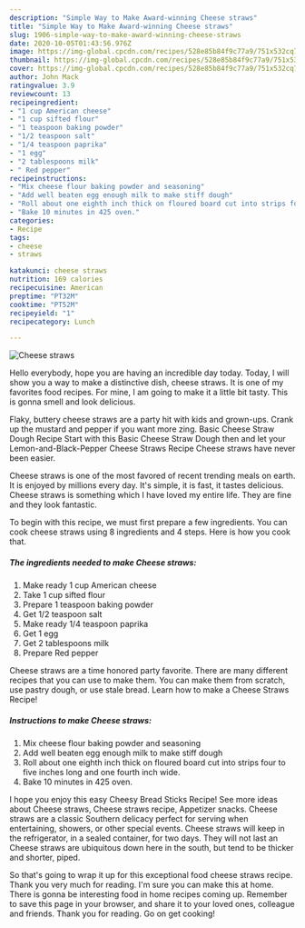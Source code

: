 ```yaml
---
description: "Simple Way to Make Award-winning Cheese straws"
title: "Simple Way to Make Award-winning Cheese straws"
slug: 1906-simple-way-to-make-award-winning-cheese-straws
date: 2020-10-05T01:43:56.976Z
image: https://img-global.cpcdn.com/recipes/528e85b84f9c77a9/751x532cq70/cheese-straws-recipe-main-photo.jpg
thumbnail: https://img-global.cpcdn.com/recipes/528e85b84f9c77a9/751x532cq70/cheese-straws-recipe-main-photo.jpg
cover: https://img-global.cpcdn.com/recipes/528e85b84f9c77a9/751x532cq70/cheese-straws-recipe-main-photo.jpg
author: John Mack
ratingvalue: 3.9
reviewcount: 13
recipeingredient:
- "1 cup American cheese"
- "1 cup sifted flour"
- "1 teaspoon baking powder"
- "1/2 teaspoon salt"
- "1/4 teaspoon paprika"
- "1 egg"
- "2 tablespoons milk"
- " Red pepper"
recipeinstructions:
- "Mix cheese flour baking powder and seasoning"
- "Add well beaten egg enough milk to make stiff dough"
- "Roll about one eighth inch thick on floured board cut into strips four to five inches long and one fourth inch wide."
- "Bake 10 minutes in 425 oven."
categories:
- Recipe
tags:
- cheese
- straws

katakunci: cheese straws 
nutrition: 169 calories
recipecuisine: American
preptime: "PT32M"
cooktime: "PT52M"
recipeyield: "1"
recipecategory: Lunch

---
```



![Cheese straws](https://img-global.cpcdn.com/recipes/528e85b84f9c77a9/751x532cq70/cheese-straws-recipe-main-photo.jpg)

Hello everybody, hope you are having an incredible day today. Today, I will show you a way to make a distinctive dish, cheese straws. It is one of my favorites food recipes. For mine, I am going to make it a little bit tasty. This is gonna smell and look delicious.

Flaky, buttery cheese straws are a party hit with kids and grown-ups. Crank up the mustard and pepper if you want more zing. Basic Cheese Straw Dough Recipe Start with this Basic Cheese Straw Dough then and let your Lemon-and-Black-Pepper Cheese Straws Recipe Cheese straws have never been easier.

Cheese straws is one of the most favored of recent trending meals on earth. It is enjoyed by millions every day. It's simple, it is fast, it tastes delicious. Cheese straws is something which I have loved my entire life. They are fine and they look fantastic.


To begin with this recipe, we must first prepare a few ingredients. You can cook cheese straws using 8 ingredients and 4 steps. Here is how you cook that.

<!--inarticleads1-->

##### The ingredients needed to make Cheese straws:

1. Make ready 1 cup American cheese
1. Take 1 cup sifted flour
1. Prepare 1 teaspoon baking powder
1. Get 1/2 teaspoon salt
1. Make ready 1/4 teaspoon paprika
1. Get 1 egg
1. Get 2 tablespoons milk
1. Prepare  Red pepper


Cheese straws are a time honored party favorite. There are many different recipes that you can use to make them. You can make them from scratch, use pastry dough, or use stale bread. Learn how to make a Cheese Straws Recipe! 

<!--inarticleads2-->

##### Instructions to make Cheese straws:

1. Mix cheese flour baking powder and seasoning
1. Add well beaten egg enough milk to make stiff dough
1. Roll about one eighth inch thick on floured board cut into strips four to five inches long and one fourth inch wide.
1. Bake 10 minutes in 425 oven.


I hope you enjoy this easy Cheesy Bread Sticks Recipe! See more ideas about Cheese straws, Cheese straws recipe, Appetizer snacks. Cheese straws are a classic Southern delicacy perfect for serving when entertaining, showers, or other special events. Cheese straws will keep in the refrigerator, in a sealed container, for two days. They will not last an Cheese straws are ubiquitous down here in the south, but tend to be thicker and shorter, piped. 

So that's going to wrap it up for this exceptional food cheese straws recipe. Thank you very much for reading. I'm sure you can make this at home. There is gonna be interesting food in home recipes coming up. Remember to save this page in your browser, and share it to your loved ones, colleague and friends. Thank you for reading. Go on get cooking!
